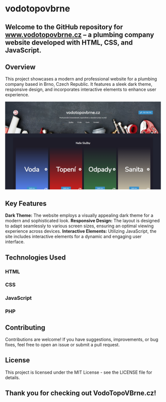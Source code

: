 # vodotopovbrne

## Welcome to the GitHub repository for www.vodotopovbrne.cz – a plumbing company website developed with HTML, CSS, and JavaScript.

## Overview
This project showcases a modern and professional website for a plumbing company based in Brno, Czech Republic. It features a sleek dark theme, responsive design, and incorporates interactive elements to enhance user experience.

!["A screenshot of the landing page of vodotopovbrne.cz"](images/screenshot.png)

## Key Features
**Dark Theme:** The website employs a visually appealing dark theme for a modern and sophisticated look.
**Responsive Design:** The layout is designed to adapt seamlessly to various screen sizes, ensuring an optimal viewing experience across devices.
**Interactive Elements:** Utilizing JavaScript, the site includes interactive elements for a dynamic and engaging user interface.

## Technologies Used
### HTML
### CSS
### JavaScript
### PHP

## Contributing
Contributions are welcome! If you have suggestions, improvements, or bug fixes, feel free to open an issue or submit a pull request.

## License
This project is licensed under the MIT License - see the LICENSE file for details.

## Thank you for checking out VodoTopoVBrne.cz!

